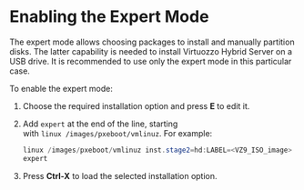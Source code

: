 # Enabling the Expert Mode

The expert mode allows choosing packages to install and manually partition disks. The latter capability is needed to install Virtuozzo Hybrid Server on a USB drive. It is recommended to use only the expert mode in this particular case.

To enable the expert mode:

1.  Choose the required installation option and press **E** to edit it.

2.  Add `expert` at the end of the line, starting with `linux /images/pxeboot/vmlinuz`. For example:

    ``` java
    linux /images/pxeboot/vmlinuz inst.stage2=hd:LABEL=<VZ9_ISO_image> quiet ip=dhcp \
    expert
    ```

3.  Press **Ctrl-X** to load the selected installation option.


